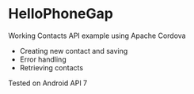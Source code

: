 HelloPhoneGap
=============

Working Contacts API example using Apache Cordova

* Creating new contact and saving
* Error handling
* Retrieving contacts

Tested on Android API 7
